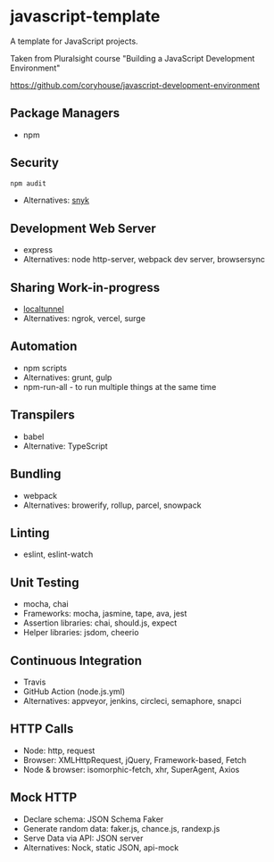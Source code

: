# javascript-template
A template for JavaScript projects.

Taken from Pluralsight course "Building a JavaScript Development Environment"

https://github.com/coryhouse/javascript-development-environment

## Package Managers
* npm

## Security
```bash
npm audit
```
* Alternatives: [snyk](https://snyk.io/)

## Development Web Server
* express
* Alternatives: node http-server, webpack dev server, browsersync

## Sharing Work-in-progress
* [localtunnel](https://github.com/localtunnel/localtunnel)
* Alternatives: ngrok, vercel, surge

## Automation
* npm scripts
* Alternatives: grunt, gulp
* npm-run-all - to run multiple things at the same time

## Transpilers
* babel
* Alternative: TypeScript

## Bundling
* webpack
* Alternatives: browerify, rollup, parcel, snowpack

## Linting
* eslint, eslint-watch

## Unit Testing
* mocha, chai
* Frameworks: mocha, jasmine, tape, ava, jest
* Assertion libraries: chai, should.js, expect
* Helper libraries: jsdom, cheerio

## Continuous Integration
* Travis
* GitHub Action (node.js.yml)
* Alternatives: appveyor, jenkins, circleci, semaphore, snapci

## HTTP Calls
* Node: http, request
* Browser: XMLHttpRequest, jQuery, Framework-based, Fetch
* Node & browser: isomorphic-fetch, xhr, SuperAgent, Axios

## Mock HTTP
* Declare schema: JSON Schema Faker
* Generate random data: faker.js, chance.js, randexp.js
* Serve Data via API: JSON server
* Alternatives: Nock, static JSON, api-mock
